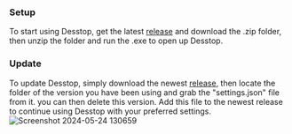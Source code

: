 ### Setup

To start using Desstop, get the latest [release](https://github.com/levi-ivel/Desstop/releases) and download the .zip folder, then unzip the folder and run the .exe to open up Desstop.

### Update

To update Desstop, simply download the newest [release](https://github.com/levi-ivel/Desstop/releases), then locate the folder of the version you have been using and grab the "settings.json" file from it. you can then delete this version. Add this file to the newest release to continue using Desstop with your preferred settings. 
![Screenshot 2024-05-24 130659](https://github.com/levi-ivel/Desstop/assets/142150222/d906ee90-6265-4624-8d8e-a7f26ef61da7)

